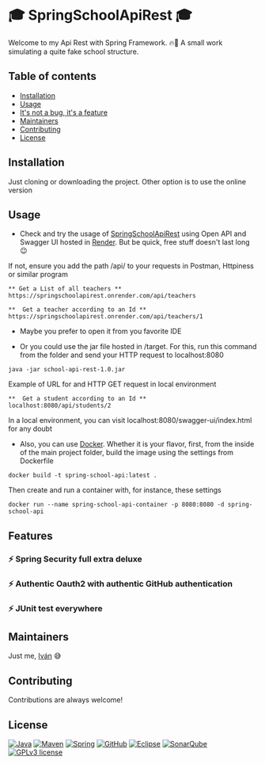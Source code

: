 # :mortar_board: SpringSchoolApiRest :mortar_board:

Welcome to my Api Rest with Spring Framework. :fire::rainbow: A small work simulating a quite fake school structure. 


## Table of contents

- [Installation](#installation)
- [Usage](#usage)
- [It's not a bug, it's a feature](#features)
- [Maintainers](#maintainers)
- [Contributing](#contributing)
- [License](#license)


## Installation

Just cloning or downloading the project. Other option is to use the online version

## Usage

- Check and try the usage of [SpringSchoolApiRest](https://springschoolapirest.onrender.com/swagger-ui/index.html#/) using Open API and Swagger UI hosted in [Render](https://render.com/). But be quick, free stuff doesn't last long :wink:

If not, ensure you add the path /api/ to your requests in Postman, Httpiness or similar program

```
** Get a List of all teachers **
https://springschoolapirest.onrender.com/api/teachers

**  Get a teacher according to an Id **
https://springschoolapirest.onrender.com/api/teachers/1
```

- Maybe you prefer to open it from you favorite IDE

- Or you could use the jar file hosted in /target. For this, run this command from the folder and send your HTTP request to localhost:8080

```
java -jar school-api-rest-1.0.jar
```

Example of URL for and HTTP GET request in local environment

```
**  Get a student according to an Id **
localhost:8080/api/students/2
```

In a local environment, you can visit localhost:8080/swagger-ui/index.html for any doubt


- Also, you can use [Docker](https://docs.docker.com/engine/install/). Whether it is your flavor, first, from the inside of the main project folder, build the image using the settings from Dockerfile

```
docker build -t spring-school-api:latest .
```

Then create and run a container with, for instance, these settings

```
docker run --name spring-school-api-container -p 8080:8080 -d spring-school-api
```


## Features

### :zap: Spring Security full extra deluxe

### :zap: Authentic Oauth2 with authentic GitHub authentication 

### :zap: JUnit test everywhere


## Maintainers

Just me, [Iván](https://github.com/Ivan-Montes) :sweat_smile:


## Contributing

Contributions are always welcome! 


## License

[![Java](https://badgen.net/static/JavaSE/17/orange)](https://www.java.com/es/)
[![Maven](https://badgen.net/badge/icon/maven?icon=maven&label&color=red)](https://https://maven.apache.org/)
[![Spring](https://img.shields.io/badge/spring-blue?logo=Spring&logoColor=white)](https://spring.io)
[![GitHub](https://badgen.net/badge/icon/github?icon=github&label)](https://github.com)
[![Eclipse](https://badgen.net/badge/icon/eclipse?icon=eclipse&label)](https://https://eclipse.org/)
[![SonarQube](https://badgen.net/badge/icon/sonarqube?icon=sonarqube&label&color=purple)](https://www.sonarsource.com/products/sonarqube/downloads/)
[![GPLv3 license](https://img.shields.io/badge/License-GPLv3-blue.svg)](https://choosealicense.com/licenses/gpl-3.0/)